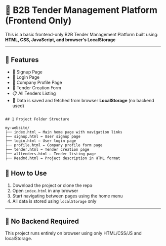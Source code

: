 # 🏢 B2B Tender Management Platform (Frontend Only)

This is a basic frontend-only B2B Tender Management Platform built using:
**HTML, CSS, JavaScript, and browser's LocalStorage**

---

## 🔹 Features

- 📝 Signup Page  
- 🔐 Login Page  
- 🏢 Company Profile Page 
- 📄 Tender Creation Form  
- 📋 All Tenders Listing  
- 💾 Data is saved and fetched from browser **LocalStorage** (no backend used)

```

## 📁 Project Folder Structure

my-website/
├── index.html ← Main home page with navigation links
├── signup.html ← User signup page
├── login.html ← User login page
├── profile.html ← Company profile form page
├── tender.html ← Tender creation page
├── alltenders.html ← Tender listing page
├── Readmd.html ← Project description in HTML format 

```

## 🚀 How to Use

1. Download the project or clone the repo
2. Open `index.html` in any browser
3. Start navigating between pages using the home menu
4. All data is stored using `localStorage` only

---

## 🔐 No Backend Required

This project runs entirely on browser using only HTML/CSS/JS and localStorage.

